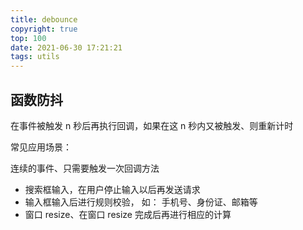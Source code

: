 ```yaml
---
title: debounce
copyright: true
top: 100
date: 2021-06-30 17:21:21
tags: utils
---
```


## 函数防抖

在事件被触发 n 秒后再执行回调，如果在这 n 秒内又被触发、则重新计时

常见应用场景：

 连续的事件、只需要触发一次回调方法
- 搜索框输入，在用户停止输入以后再发送请求
- 输入框输入后进行规则校验， 如： 手机号、身份证、邮箱等
- 窗口 resize、在窗口 resize 完成后再进行相应的计算

